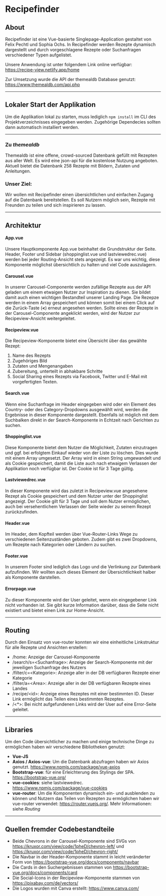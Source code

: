 # **Recipefinder**

## About

Recipefinder ist eine Vue-basierte Singlepage-Application gestaltet von Felix Pechtl und Sophia Ochs. In Recipefinder werden Rezepte dynamisch dargestellt und durch vorgeschlagene Rezepte oder Suchanfragen verschiedener Typen aufgelistet.

Unsere Anwendung ist unter folgendem Link online verfügbar: https://recipe-view.netlify.app/home

Zur Umsetzung wurde die API der themealdb Database genutzt:
https://www.themealdb.com/api.php

---

## Lokaler Start der Applikation
Um die Applikation lokal zu starten, muss lediglich `npm install` im CLI des Projektverzeichnisses eingegeben werden. Zugehörige Dependecies sollten dann automatisch installiert werden.

---

### Zu _themealdb_
Themealdb ist eine offene, crowd-sourced Datenbank gefüllt mit Rezepten aus aller Welt. Es wird eine json-api für die kostenlose Nutzung angeboten. Aktuell bietet die Datenbank 258 Rezepte mit Bildern, Zutaten und Anleitungen. 

### Unser Ziel:
Wir wollen mit Recipefinder einen übersichtlichen und einfachen Zugang auf die Datenbank bereitstellen. Es soll Nutzern möglich sein, Rezepte mit Freunden zu teilen und sich inspirieren zu lassen.

---
## Architektur
#### App.vue

Unsere Hauptkomponente App.vue beinhaltet die Grundstruktur der Seite. Header, Footer und Sidebar (shoppinglist.vue und lastviewedrec.vue) werden bei jeder Routing-Ansicht stets angezeigt. Es war uns wichtig, diese Komponente möglichst übersichtlich zu halten und viel Code auszulagern.

#### Carousel.vue

In unserer Carousel-Componente werden zufällige Rezepte aus der API geladen um einem etwaigen Nutzer zur Inspiration zu dienen. Sie bildet damit auch einen wichtigen Bestandteil unserer Landing Page.
Die Rezepze werden in einem Array gespeichert und können somit bei einem Click auf die Zurück-Taste (**<**) erneut angesehen werden.
Sollte eines der Rezepte in der Carousel-Componente angeklickt werden, wird der Nutzer zur Recipeview-Ansicht weitergeleitet.

#### Recipeview.vue

Die Recipeview-Komponente bietet eine Übersicht über das gewählte Rezept:

1. Name des Rezepts
2. Zugehöriges Bild
3. Zutaten und Mengenangaben
4. Zubereitung, unterteilt in abhakbare Schritte
5. Social Sharing eines Rezepts via Facebook, Twitter und E-Mail mit vorgefertigten Texten.

#### Search.vue

Wenn eine Suchanfrage im Header eingegeben wird oder ein Element des Country- oder des Category-Dropdowns ausgewählt wird, werden die Ergebnisse in dieser Komponente dargestellt. Ebenfalls ist möglich mit dem Suchbalken direkt in der Search-Komponente in Echtzeit nach Gerichten zu suchen. 

#### Shoppinglist.vue

Diese Komponente bietet dem Nutzer die Möglichkeit, Zutaten einzutragen und ggf. bei erfolgtem Einkauf wieder von der Liste zu löschen. Dies wurde mit einem Array umgesetzt. Der Array wird in einen String umgewandelt und als Cookie gespeichert, damit die Liste auch nach etwaigem Verlassen der Applikation noch verfügbar ist. Der Cookie ist für 3 Tage gültig.

#### Lastviewedrec.vue

In dieser Komponente wird das zuletzt in Recipeview.vue angesehene Rezept als Cookie gespeichert und dem Nutzer unter der Shoppinglist angezeigt. Der Cookie gilt für 3 Tage und soll dem Nutzer ermöglichen, auch bei versehentlichem Verlassen der Seite wieder zu seinem Rezept zurückzufinden. 

#### Header.vue

Im Header, dem Kopfteil werden über Vue-Router-Links Wege zu verschiedenen Seitenzuständen geboten. Zudem gibt es zwei Dropdowns, um Rezepte nach Kategorien oder Ländern zu suchen.

#### Footer.vue

In unserem Footer sind lediglich das Logo und die Verlinkung zur Datenbank aufzufinden. Wir wollten auch dieses Element der Übersichtlichkeit halber als Komponente darstellen.

#### Errorpage.vue

Zu dieser Komponente wird der User geleitet, wenn ein eingegebener Link nicht vorhanden ist. Sie gibt kurze Information darüber, dass die Seite nicht existiert und bietet einen Link zur Home-Ansicht.

---
## Routing

Durch den Einsatz von vue-router konnten wir eine einheitliche Linkstruktur für alle Rezepte und Ansichten erstellen: 
 - /home: Anzeige der Carousel-Komponente
 - /search/s=\<Suchanfrage>: Anzeige der Search-Komponente mit der jeweiligen Suchanfrage des Nutzers
 - /filter/c=\<Kategorie>: Anzeige aller in der DB verfügbaren Rezepte einer Kategorie
 - /filter/a=\<Area>: Anzeige aller in der DB verfügbaren Rezepte eines Landes
 - /recipe/\<id>: Anzeige eines Rezeptes mit einer bestimmten ID. Dieser Link ermöglicht das Teilen eines bestimmten Rezeptes. 
 - /<*>: Bei nicht aufgefundenen Links wird der User auf eine Error-Seite geleitet.

---

## Libraries 

Um den Code übersichtlicher zu machen und einige technische Dinge zu ermöglichen haben wir verschiedene Bibliotheken genutzt:
 - **Vue-JS** 
 - **Axios / Axios-vue**: Um die Datenbank abzufragen haben wir Axios genutzt. 
    https://www.npmjs.com/package/vue-axios
 - **Bootstrap-vue**: für eine Erleichterung des Stylings der SPA. 
    https://bootstrap-vue.org/
 - **vue-cookies**: siehe lastviewedrec. https://www.npmjs.com/package/vue-cookies
 - **vue-router**: Um die Komponenten dynamisch ein- und ausblenden zu können und Nutzern das Teilen von Rezepten zu ermöglichen haben wir vue-router verwendet: https://router.vuejs.org/. Mehr Informationen: siehe _Routing_

---

## Quellen fremder Codebestandteile

- Beide Chevrons in der Carousel-Komponente sind SVGs von https://kruxor.com/view/code/1pheD/chevron-left/  und https://kruxor.com/view/code/1pheD/chevron-right/
- Die Navbar in der Header-Komponente stammt in leicht veränderter Form von https://bootstrap-vue.org/docs/components/navbar
- Die Cards in den Suchergebnissen stammen von https://bootstrap-vue.org/docs/components/card
- Die Social-Icons in der Recipeview-Komponente stammen von https://pixabay.com/de/vectors/
- Die Logos wurden mit Canva erstellt: https://www.canva.com/



